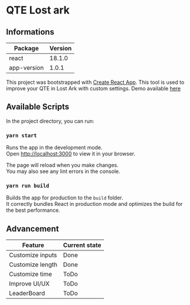 # QTE Lost ark

## Informations
Package|Version
---|---
react|18.1.0
app-version|1.0.1

This project was bootstrapped with [Create React App](https://github.com/facebook/create-react-app). This tool is used to improve your QTE in Lost Ark with custom settings. Demo available [here](http://qte-la.herokuapp.com/)

## Available Scripts

In the project directory, you can run:

### `yarn start`

Runs the app in the development mode.\
Open [http://localhost:3000](http://localhost:3000) to view it in your browser.

The page will reload when you make changes.\
You may also see any lint errors in the console.

### `yarn run build`

Builds the app for production to the `build` folder.\
It correctly bundles React in production mode and optimizes the build for the best performance.

## Advancement

Feature|Current state
---|---
Customize inputs|Done
Customize length|Done
Customize time|ToDo
Improve UI/UX|ToDo
LeaderBoard|ToDo